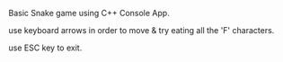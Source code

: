 Basic Snake game using C++ Console App.

use keyboard arrows in order to move & try eating all the 'F' characters.

use ESC key to exit.
